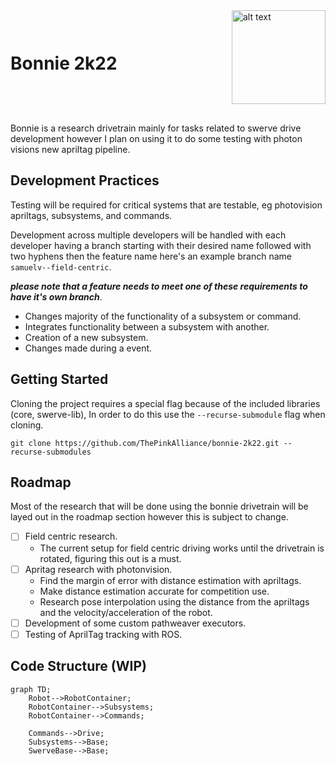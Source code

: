 
<div style='display: flex; flex-direction: row; justify-content: space-between; margin-bottom: 30px;
'>
  <span style='display: flex; align-items: center;'>
    <h1 style='vertical-align: middle; '>Bonnie 2k22</h1>
  </span>
  <img style="" src="https://thepinkalliance.github.io/software-docs/img/PinkMeatball.png" alt="alt text" title="image Title" height="150"/>
</div>

Bonnie is a research drivetrain mainly for tasks related to swerve drive development however I plan on using it to do some testing with photon visions new apriltag pipeline.

## Development Practices

Testing will be required for critical systems that are testable, eg photovision apriltags, subsystems, and commands.

Development across multiple developers will be handled with each developer having a branch starting with their desired name followed with two hyphens then the feature name here's an example branch name `samuelv--field-centric`.

_**please note that a feature needs to meet one of these requirements to have it's own branch**_.

- Changes majority of the functionality of a subsystem or command.
- Integrates functionality between a subsystem with another.
- Creation of a new subsystem.
- Changes made during a event.

## Getting Started

Cloning the project requires a special flag because of the included libraries (core, swerve-lib), In order to do this use the `--recurse-submodule` flag when cloning.

```shell
git clone https://github.com/ThePinkAlliance/bonnie-2k22.git --recurse-submodules
```

## Roadmap

Most of the research that will be done using the bonnie drivetrain will be layed out in the roadmap section however this is subject to change.

- [ ] Field centric research.
  - The current setup for field centric driving works until the drivetrain is rotated, figuring this out is a must.
- [ ] Apritag research with photonvision.
  - Find the margin of error with distance estimation with apriltags.
  - Make distance estimation accurate for competition use.
  - Research pose interpolation using the distance from the apriltags and the velocity/acceleration of the robot.
- [ ] Development of some custom pathweaver executors.
- [ ] Testing of AprilTag tracking with ROS.

## Code Structure (WIP)

```mermaid
graph TD;
    Robot-->RobotContainer;
    RobotContainer-->Subsystems;
    RobotContainer-->Commands;
    
    Commands-->Drive;
    Subsystems-->Base;
    SwerveBase-->Base;
```

